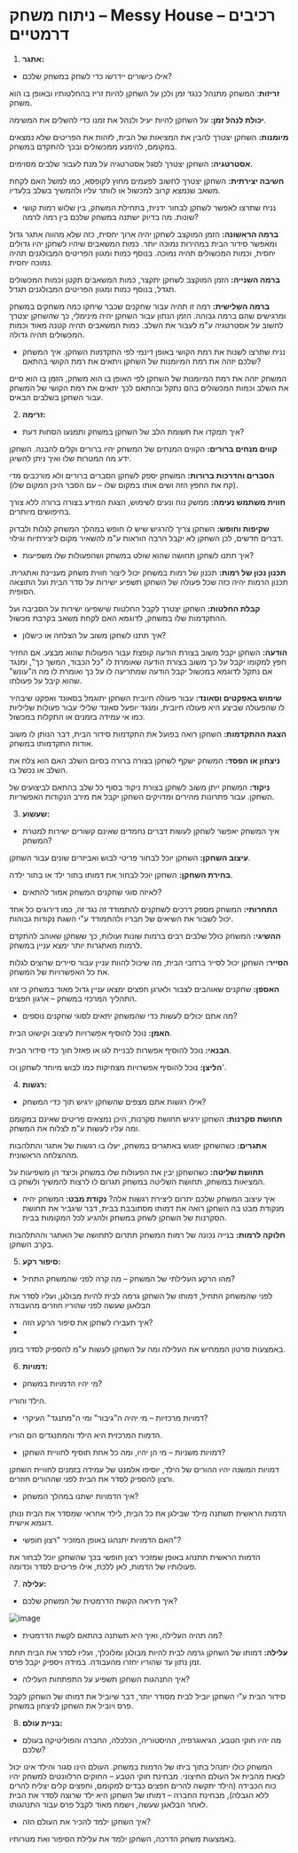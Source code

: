 # ניתוח משחק – Messy House – רכיבים דרמטיים
1.	**אתגר:**
*	אילו כישורים יידרשו כדי לשחק במשחק שלכם? 

**זריזות**: המשחק מתנהל כנגד זמן ולכן על השחקן להיות זריז בהחלטותיו ובאופן בו הוא משחק.

**יכולת לנהל זמן:** על השחקן להיות יעיל ולנהל את זמנו כדי להשלים את המשימה.

**מיומנות:** השחקן יצטרך להבין את המציאות של הבית, לזהות את הפריטים שלא נמצאים במקומם, להימנע ממכשולים ובכך להתקדם במשחק.

**אסטרטגיה:** השחקן יצטרך לסגל אסטרטגיה על מנת לעבור שלבים מסוימים.

**חשיבה יצירתית:** השחקן יצטרך לחשוב לפעמים מחוץ לקופסא, כמו למשל האם לקחת משאב שנמצא קרוב למכשול או לוותר עליו ולהמשיך בשלב בלעדיו.

*	נניח שתרצו לאפשר לשחקן לבחור ידנית, בתחילת המשחק, בין שלוש רמות קושי שונות. מה בדיוק ישתנה במשחק שלכם בין רמה לרמה?

**ברמה הראשונה:** הזמן המוקצב לשחקן יהיה ארוך יחסית, כזה שלא מהווה אתגר גדול ומאפשר סידור הבית במהירות נמוכה יותר. כמות המשאבים שיהיו לשחקן יהיו גדולים יחסית, וכמות המכשולים תהיה נמוכה. בנוסף כמות ומגוון הפריטים המבולגנים תהיה נמוכה יחסית.

**ברמה השנייה:** הזמן המוקצב לשחקן יתקצר, כמות המשאבים תקטן וכמות המכשולים תגדל, בנוסף כמות ומגוון הפריטים המבולגנים תגדל.

**ברמה השלישית:** רמה זו תהיה עבור שחקנים שכבר שיחקו כמה משחקים במשחק ומרגישים שהם ברמה גבוהה. הזמן הנתון עבור השחקן יהיה מינימלי, כך שהשחקן יצטרך לחשוב על אסטרטגיה ע"מ לעבור את השלב. כמות המשאבים תהיה קטנה מאוד וכמות המכשולים תהיה גדולה.

* נניח שתרצו לשנות את רמת הקושי באופן דינמי לפי התקדמות השחקן. איך המשחק שלכם יזהה את רמת המיומנות של השחקן ויתאים את רמת הקושי בהתאם?

המשחק יזהה את רמת המיומנות של השחקן לפי האופן בו הוא משחק, הזמן בו הוא סיים את השלב וכמות המכשולים בהם נתקל ובהתאם לכך יתאים את רמת הקושי של המשחק עבור השחקן בשלבים הבאים.

2.	**זרימה:** 
*	איך תמקדו את תשומת הלב של השחקן במשחק ותמנעו הסחות דעת?

**קווים מנחים ברורים:** הקווים המנחים של המשחק יהיו ברורים וקלים להבנה. השחקן ידע מה המטרות שלו ואיך ניתן להשיגן.
 	
**הסברים והדרכות ברורות:** המשחק יספק לשחקן הסברים ברורים ולא מורכבים מדי (קח את החפץ הזה ושים אותו במקום שלו – עם הסבר היכן המקום שלו).

**חווית משתמש נעימה:** ממשק נוח ונעים לשימוש, הצגת המידע בצורה ברורה ללא צורך בחיפושים מיותרים.

**שקיפות וחופש:** השחקן צריך להרגיש שיש לו חופש במהלך המשחק לגלות ולבדוק דברים חדשים, לכן השחקן לא יקבל הרבה הוראות ע"מ להשאיר מקום ליצירתיות וגילוי.

*	איך תתנו לשחקן תחושה שהוא שולט במשחק ושהפעולות שלו משפיעות?

**תכנון נכון של רמות:** תכנון של רמות במשחק יכול ליצור חווית משחק מעניינת ואתגרית. תכנון הרמות יהיה כזה שכל פעולה של השחקן תשפיע ישירות על סדר הבית ועל התוצאה הסופית.

**קבלת החלטות:** השחקן יצטרך לקבל החלטות שישפיעו ישירות על הסביבה ועל ההתקדמות שלו במשחק, לדוגמא האם לקחת משאב בקרבת מכשול.

*	איך תתנו לשחקן משוב על הצלחה או כישלון?
  
**הודעה:** השחקן יקבל משוב בצורת הודעה קופצת עבור הפעולות שהוא מבצע. אם החזיר חפץ למקומו יקבל על כך משוב בצורת הודעה שאומרת לו "כל הכבוד, המשך כך", ומנגד אם נתקל לדוגמא במכשול יקבל הודעה שמתריעה לו על כך ואומרת לו מה ה"עונש" שהוא קיבל על פעולתו.

**שימוש באפקטים וסאונד:** עבור פעולה חיובית השחקן יתוגמל בסאונד ואפקט שיבהיר לו שהפעולה שביצע היא פעולה חיובית, ומנגד יופעל סאונד שלילי עבור פעולות שליליות כמו אי עמידה בזמנים או התקלות במכשול.

**הצגת ההתקדמות:** השחקן רואה בפועל את התקדמות סידור הבית, דבר הנותן לו משוב אודות התקדמותו במשחק.

**ניצחון או הפסד:** המשחק ישקף לשחקן בצורה ברורה בסיום השלב האם הוא צלח את השלב או נכשל בו. 

**ניקוד:** המשחק ייתן משוב לשחקן בצורת ניקוד בסוף כל שלב בהתאם לביצועים של השחקן. עבור פתרונות מהירים ומדויקים השחקן יקבל את מירב הנקודות האפשריות. 

3.	**שעשוע:**
* איך המשחק יאפשר לשחקן לעשות דברים נחמדים שאינם קשורים ישירות למטרת המשחק?

**עיצוב השחקן:** השחקן יוכל לבחור פריטי לבוש ואביזרים שונים עבור השחקן.

**בחירת השחקן:** השחקן יוכל לבחור את דמותו בתור ילד או בתור ילדה.

* לאיזה סוגי שחקנים המשחק אמור להתאים?

**התחרותי:** המשחק מספק דרכים לשחקנים להתמודד זה נגד זה, כמו דירוגים כל אחד יכול לשבור את השיאים של חבריו ולהתמודד ע"י השגת נקודות גבוהות. 

**ההשיגי:** המשחק כולל שלבים רבים ברמות שונות ועולות, כך ששחקן שאוהב להתקדם לרמות מאתגרות יותר ימצא עניין במשחק.

**הסייר:** השחקן יכול לסייר ברחבי הבית, מה שיכול להוות עניין עבור סיירים שרוצים לגלות את כל האפשרויות של המשחק.

**האספן:** שחקנים שאוהבים לצבור ולארגן חפצים ימצאו עניין גדול מאוד במשחק כי זהו התהליך המרכזי במשחק – ארגון חפצים.

* מה אתם יכולים לעשות כדי שהמשחק יתאים לסוגי שחקנים נוספים?

**האמן:** נוכל להוסיף אפשרויות לעיצוב וקישוט הבית.

**הבנאי:** נוכל להוסיף אפשרות לבניית לגו או פאזל תוך כדי סידור הבית.

**הליצן:** נוכל להוסיף אפשרויות מצחיקות כמו לבוש מיוחד לשחקן וכו'.

4.	**רגשות:**
* אילו רגשות אתם מצפים שהשחקן ירגיש תוך כדי המשחק?
 
**תחושת סקרנות:** השחקן ירגיש תחושת סקרנות, היכן נמצאים פריטים שאינם במקומם ומה עליו לעשות ע"מ לצלוח את המשחק. 

**אתגרים:** כשהשחקן יפגוש באתגרים במשחק, יעלו בו רגשות של אתגר והתלהבות מההצלחה הראשונית.

**תחושת שליטה:** כשהשחקן יבין את הפעולות שלו במשחק וכיצד הן משפיעות על המציאות במשחק, תחושת השליטה במשחק תגרום לו לרצות להמשיך ולשחק בו.

* איך עיצוב המשחק שלכם יתרום ליצירת רגשות אלה?
**נקודת מבט:** המשחק יהיה מנקודת מבט בה השחקן רואה את דמותו מסתובבת בבית, דבר שיגביר את תחושת הסקרנות של השחקן לשחק במשחק ולהגיע לכל המקומות בבית.
  
**חלוקה לרמות:** בנייה נכונה של רמות המשחק תתרום לתחושה של האתגר וההתלהבות בקרב השחקן.

5.	**סיפור רקע:**
* מהו הרקע העלילתי של המשחק – מה קרה לפני שהמשחק התחיל?

לפני שהמשחק התחיל, דמותו של השחקן גרמה לבית להיות מבולגן, ועליו לסדר את הבלאגן שעשה לפני שהוריו חוזרים מהעבודה

*	איך תעבירו לשחקן את סיפור הרקע הזה?
*	
באמצעות סרטון הממחיש את העלילה ומה על השחקן לעשות ע"מ להספיק לסדר בזמן.

6.	**דמויות:** 
* מי יהיו הדמויות במשחק?

הילד והוריו.

* דמויות מרכזיות – מי יהיה ה"גיבור" ומי ה"מתנגד" העיקרי?

הדמות המרכזית היא הילד והמתנגדים הם הוריו.

* דמויות משניות – מי הן יהיו, ומה כל אחת תוסיף לחוויית השחקן?

דמויות המשנה יהיו ההורים של הילד, יוסיפו אלמנט של עמידה בזמנים לחוויית השחקן ורצון להספיק לסדר את הבית לפני שההורים חוזרים.

* איך הדמויות ישתנו במהלך המשחק?

הדמות הראשית תשתנה מילד שבילגן את כל הבית, לילד אחראי שמסדר את הבית ונותן דוגמא אישית.

* האם הדמויות יתנהגו באופן המזכיר "רצון חופשי"?

הדמות הראשית תתנהג באופן שמזכיר רצון חופשי בכך שהשחקן יוכל לבחור את פעולותיו של הדמות, לאן ללכת, אילו פריטים לסדר וכדומה.

7.	**עלילה:**
* איך תיראה הקשת הדרמטית של המשחק שלכם?

![image](https://github.com/alon-game/Messy-house/assets/73320761/b330fac4-f955-4d8d-8505-58c4ecc68189)


* מה תהיה העלילה, ואיך היא תשתנה בהתאם לקשת הדרמטית?
 
**עלילה:** דמותו של השחקן גרמה לבית להיות מבולגן ומלוכלך, ועליו לסדר את הבית תחת זמן נתון עד שהוריו יחזרו מהעבודה. במידה ויספיק יקבל פרס.

* איך התנהגות השחקן תשפיע על התפתחות העלילה?

סידור הבית ע"י השחקן יוביל לבית מסודר יותר, דבר שיוביל את דמותו של השחקן לקבל פרס ויוביל את השחקן לניצחון במשחק.

8.	**בניית עולם:**
* מה יהיו חוקי הטבע, הגיאוגרפיה, ההיסטוריה, הכלכלה, החברה והפוליטיקה בעולם שלכם?

המשחק כולו יתנהל בתוך ביתו של הדמות במשחק. העולם הינו סגור והילד אינו יכול לצאת מהבית אל העולם החיצוני. מבחינת חוקי הטבע – החוקים הרלוונטים למשחק יהיו כוח הכבידה (הילד יתקשה להרים חפצים כבדים למקומם, וחפצים קלים יצליח להרים ללא הגבלה), מבחינת החברה – דמותו של השחקן היא ילד שרוצה לסדר את הבית לאחר הבלאגן שעשה, וישמח מאוד לקבל פרס עבור התנהגותו.

* איך השחקן ילמד להכיר את העולם הזה?

באמצעות משחק הדרכה, השחקן ילמד את עלילת הסיפור ואת מטרותיו.


